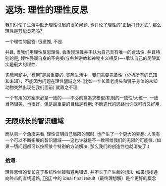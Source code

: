 # 返场: 理性的理性反思我们讨论了生活中缺乏理性引起的很多问题, 也讨论了理性的"正确打开方式", 那么理性是万能灵药吗?
一个理性的回答: 很遗憾, 不是.并且, 当我们用理性反思理性, 会发现理性并不认为自己具有唯一的合法性. 并且特别的是, 理性强调自身的不完美(与各种宗教和神秘主义相反)—-承认自己的局限其实是最大的理性.实际问题中, “有用”是最重要的. 实际生活中，我们需要完备性（分析所有的已知和未知），不能因为问题在理性疆域之外 (比如一个长着老虎头和狮子身体的未知动物突然出现在我们面前) 就置之不理.
 一个有用的方案未必是一致的——不必刻意追求模型/机制的一致性/大统一.一致当然很美，也很好，但是最重要的目标是有用; 不断迭代的思路也许既可行又好用.

## 无限成长的智识疆域而从另一个角度来看, 理性证明自己局限的同时, 也产生了一个更大的梦想: 人类有一个可以不断拓展的智识疆域——这也许就是不一致带给我们的无限的可能性. (如果一切问题都可以按照某个特别的方法解决, 那么我们的创造性也就消失了.)### 拾遗:理性思维的专长在于系统性纠错和避免错误. 并不长于产生新的想法. 如果想找通向终点的直线道路, [TRIZ](https://en.wikipedia.org/wiki/TRIZ) 中的 ideal final result（最终理想解）是个更好的概念 
